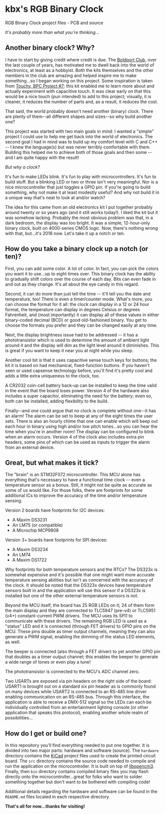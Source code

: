 # kbx's RGB Binary Clock

RGB Binary Clock project files - PCB and source

_It's probably more than what you're thinking..._

## Another binary clock? Why?

I have to start by giving credit where credit is due. The
 [Boldport Club](http://boldport.club), over the last couple of years, has
 motivated me to dwell back into the world of electronics, at least as a
 hobbyist. Both the kits themselves and the other members in the club are
 amazing and helped inspire me to make something...so I began working on this
 project. Some inspiration is taken from
 [Touchy, BPC Project #7](https://www.boldport.com/products/touchy); this kit
 enabled me to learn more about and actually experiment with capacitive touch.
 It was clear early on that this would be a nice touch (pun intended) to add to
 this project; visually, it is cleaner, it reduces the number of parts and, as a
 result, it reduces the cost.

That said, the world probably doesn't need another (binary) clock. There are
 plenty of them--all different shapes and sizes--so why build another one?

This project was started with two main goals in mind: I wanted a "simple"
 project I could use to help me get back into the world of electronics. The
 second goal I had in mind was to build up my comfort level with C and C++ -- I
 knew the language(s) but was never terribly comfortable with them. Building
 this helped me to achieve both of those goals and then some -- and I am quite
 happy with the result!

_But why a clock?_

It's fun to make LEDs blink. It's fun to play with microcontrollers. It's fun
 to build stuff. But a blinking LED or two or three isn't very meaningful. Nor
 is a nice microcontroller that just toggles a GPIO pin. If you're going to
 build something, why not make it at least modestly useful? And why not build it
 in a unique way that's neat to look at and/or watch?

The idea for this came from an old electronics kit I put together probably
 around twenty or so years ago (and it still works today!). I liked the kit but
 it was somehow lacking. Probably the most obvious problem was that, in a dark
 bedroom, the display was too bright. It was a simple, 12-hour-only binary
 clock, built on 4000-series CMOS logic. Now, there's nothing wrong with that,
 but...it's 2018 now. Let's take it up a notch or ten.

## How do you take a binary clock up a notch (or ten)?

First, you can add some color. A lot of color. In fact, you can pick the colors
 you want it to use...up to eight times over. This binary clock has the ability
 to gradually shift colors over the course of each day. Bits can even fade in
 and out as they change. It's all about the eye candy in this regard.

Second, it can do more than just tell the time -- it'll tell you the date and
 temperature, too! There is even a timer/counter mode. What's more, you can
 choose the format for it all: the clock can display in a 12 or 24 hour format,
 the temperature can display in degrees Celsius or degrees Fahrenheit, and (most
 importantly) it can display all of these values in either binary-coded decimal
 (BCD) or good old-fashioned binary. You get to choose the formats you prefer
 and they can be changed easily at any time.

Next, the display brightness issue had to be addressed -- it has a
 phototransistor which is used to determine the amount of ambient light around
 it and the display will dim as the light level around it diminishes. This is
 great if you want to keep it near you at night while you sleep.

Another cool bit is that it uses capacitive sense touch keys for buttons; the
 kit it is based on had mechanical, fixed-function buttons. If you haven't seen
 or used capsense technology before, you'll find it's pretty cool and adds a
 little extra uniqueness to the clock, too.

A CR2032 coin-cell battery back-up can be installed to keep the time valid in
 the event that the board loses power. Version 4 of the hardware also includes a
 super capacitor, eliminating the need for the battery; even so, both can be
 installed, adding flexibility to the build.

Finally--and one could argue that no clock is complete without one--it has an
 alarm! The alarm can be set to beep at any of the eight times the user sets.
 There is also an hourly chime that one can enable which will beep out each hour
 in binary using high and/or low pitch tones...so you can hear the time when
 you're in another room! The display can be configured to blink when an alarm
 occurs. Version 4 of the clock also includes extra pin headers, some pins of
 which can be used as inputs to trigger the alarm from an external device.

## Great, but what makes it tick?

The "brain" is an STM32F072 microcontroller. This MCU alone has everything
 that's necessary to have a functional time clock -- even a temperature sensor
 as a bonus. Still, it might not be quite as accurate as some of us would like.
 For those folks, there are footprints for some additional ICs to improve the
 accuracy of the time and/or temperature sensing.

Version 2 boards have footprints for I2C devices:
* A Maxim DS3231
* An LM75 (or compatible)
* A Microchip MCP9808

Version 3+ boards have footprints for SPI devices:
* A Maxim DS3234
* An LM74
* A Maxim DS1722

Why footprints for both temperature sensors and the RTCs? The DS323x is somewhat
 expensive and it's possible that one might want more accurate temperature
 sensing abilities but isn't as concerned with the accuracy of the clock. It
 should be noted that the DS323x devices have temperature sensors built in and
 the application will use this sensor if a DS323x is installed but one of the
 other external temperature sensors is not.

Beyond the MCU itself, the board has 25 RGB LEDs on it; 24 of them form the main
 display and they are connected to TLC5947 (pre-v4) or TLC5951 (v4+)
 constant-current PWM drivers. The MCU uses its SPI1 to communicate with these
 drivers. The remaining RGB LED is used as a "status" LED and it is connected
 (through FET drivers) to GPIO pins on the MCU. These pins double as timer
 output channels, meaning they can also generate a PWM signal, enabling the
 dimming of the status LED elements, as well.

The beeper is connected (also through a FET driver) to yet another GPIO pin
 that doubles as a timer output channel; this enables the beeper to generate a
 wide range of tones or even play a tune!

The phototransistor is connected to the MCU's ADC channel zero.

Two USARTs are exposed via pin headers on the right side of the board: USART1
 is brought out on a standard six pin header as is commonly found on many
 devices while USART2 is connected to an RS-485 line driver enabling
 communication on an RS-485 bus. Through this interface, the application is able
 to receive a DMX-512 signal so the LEDs can each be individually controlled
 from an entertainment lighting console (or other application that speaks this
 protocol), enabling another whole realm of possibilities...

## How do I get or build one?

In this repository you'll find everything needed to put one together. It is
 divided into two major parts: hardware and software (source). The `hardware`
 directory contains the [KiCad](http://kicad.org) project files used to create
 the printed circuit board. The `src` directory contains the source code needed
 to compile and run the application on the microcontroller. It is built on top
 of [libopencm3](http://libopencm3.org). Finally, then `bin` directory contains
 compiled binary files you may flash directly onto the microcontroller...great
 for folks who want to solder something together but don't want to be bothered
 with compiling code!

Additional details regarding the hardware and software can be found in the
 `README.md` files located in each respective directory.

 **That's all for now...thanks for visiting!**

